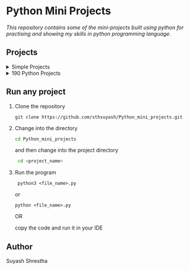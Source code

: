 # Python Mini Projects

_This repository contains some of the mini-projects built using python for practising and showing my skills in python programming language._

## Projects

<details><summary>Simple Projects</summary>

- [Black Jack](/Black_Jack)
- [Interactive English Dictionary](/Interactive_English_dictionary)
- [Random Device Generator](/Random_devices)
- [Rock Paper Scissors Game](/Rock_paper_scissors)
- [Sentence Maker](/Sentence_Maker)
- [List Commands](/List_commands)
- [Second Largest Number](/Second_largest_number)
- [Random Password Generator](/Random_Password_Generator)

</details>

<details><summary>190 Python Projects</summary>

- [Number Guessing Game](/190_Python_projects/1_Number_guessing_game.py)
- [Group Anagrams](/190_Python_projects/2_Group_Anagrams.py)
- [Find Missing Number](/190_Python_projects/3_Find_missing_number.py)
- [Group Elements of Same Indices](/190_Python_projects/4_Group_elements_of_same_indeces.py)
- [Calculate Mean, Median, and Mode using Python](/190_Python_projects/5_Calculate_Mean_Median_Mode.py)
- [Calculate Execution Time of a Python Program](/190_Python_projects/6_Execution_Time_of_program.py)
- [Count Number of words in a Column](/190_Python_projects/7_Count_no_of_words_in_column.py)
- [Print Emojis using Python](/190_Python_projects/9_Print_emojis.py)
- [Correct Spellings using Python](/190_Python_projects/10_Correct_spellings.py)

</details>

## Run any project

1. Clone the repository

   ```git
   git clone https://github.com/sthsuyash/Python_mini_projects.git
   ```

2. Change into the directory

   ```bash
   cd Python_mini_projects
   ```

   and then change into the project directory

   ```bash
    cd <project_name>
   ```

3. Run the program

   ```python3
    python3 <file_name>.py
   ```

   or

   ```pwsh
   python <file_name>.py
   ```

   OR

   copy the code and run it in your IDE

## Author

Suyash Shrestha
